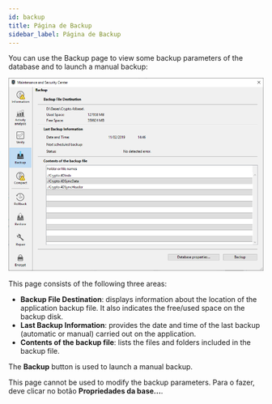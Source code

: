 ```yaml
---
id: backup
title: Página de Backup
sidebar_label: Página de Backup
---
```


You can use the Backup page to view some backup parameters of the database and to launch a manual backup:

![](../assets/en/MSC/msc_Backup.png)

This page consists of the following three areas:

- **Backup File Destination**: displays information about the location of the application backup file. It also indicates the free/used space on the backup disk.
- **Last Backup Information**: provides the date and time of the last backup (automatic or manual) carried out on the application.
- **Contents of the backup file**: lists the files and folders included in the backup file.

The **Backup** button is used to launch a manual backup.

This page cannot be used to modify the backup parameters. Para o fazer, deve clicar no botão **Propriedades da base...**.